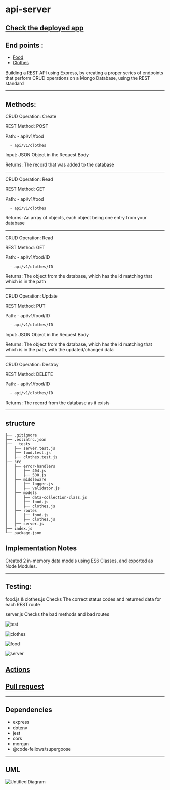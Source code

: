 # api-server

## [Check the deployed app](https://basic-api-server-wafa.herokuapp.com/)


## End points : 

- [Food](https://api-server-wafa.herokuapp.com/api/v1/food)
- [Clothes](https://api-server-wafa.herokuapp.com/api/v1/food)


Building a REST API using Express, by creating a proper series of endpoints that perform CRUD operations on a Mongo Database, using the REST standard

***

## Methods:

CRUD Operation: Create

REST Method: POST

Path: - api/v1/food

      - api/v1/clothes

Input: JSON Object in the Request Body

Returns: The record that was added to the database

***

CRUD Operation: Read

REST Method: GET

Path: - api/v1/food

      - api/v1/clothes

Returns: An array of objects, each object being one entry from your database

***

CRUD Operation: Read

REST Method: GET

Path: - api/v1/food/ID

      - api/v1/clothes/ID

Returns: The object from the database, which has the id matching that which is in the path

***

CRUD Operation: Update

REST Method: PUT

Path: - api/v1/food/ID

      - api/v1/clothes/ID

Input: JSON Object in the Request Body

Returns: The object from the database, which has the id matching that which is in the path, with the updated/changed data

***

CRUD Operation: Destroy

REST Method: DELETE

Path: - api/v1/food/ID

      - api/v1/clothes/ID
      
Returns: The record from the database as it exists

***

## structure

```
├── .gitignore
├── .eslintrc.json
├── __tests__
│   ├── server.test.js
│   ├── food.test.js
│   ├── clothes.test.js
├── src
│   ├── error-handlers
│   │   ├── 404.js
│   │   ├── 500.js
│   ├── middleware
│   │   ├── logger.js
│   │   ├── validator.js
│   ├── models
│   │   ├── data-collection-class.js
│   │   ├── food.js
│   │   ├── clothes.js
│   ├── routes
│   │   ├── food.js
│   │   ├── clothes.js
│   ├── server.js
├── index.js
└── package.json
```



## Implementation Notes

Created 2 in-memory data models using ES6 Classes, and exported as Node Modules.

***

## Testing:

food.js & clothes.js Checks The correct status codes and returned data for each REST route

server.js Checks the bad methods and bad routes


![test](https://user-images.githubusercontent.com/78326110/118898131-85310980-b914-11eb-902c-2a808ce2ae63.png)

![clothes](https://user-images.githubusercontent.com/78326110/118898143-8bbf8100-b914-11eb-8ba2-11adcd5fee80.png)

![food](https://user-images.githubusercontent.com/78326110/118898156-937f2580-b914-11eb-9d63-e20671ec8490.png)

![server](https://user-images.githubusercontent.com/78326110/118898180-a134ab00-b914-11eb-9fb0-b75b18786503.png)


## [Actions](https://github.com/wafaankoush99/api-server/actions)

## [Pull request](https://github.com/wafaankoush99/api-server/pull/1)

***

## Dependencies 

- express
-  dotenv
-  jest
-  cors
-  morgan
-  @code-fellows/supergoose

***

## UML

![Untitled Diagram](https://user-images.githubusercontent.com/78326110/118904089-d09de480-b921-11eb-9f69-258d58736956.png)

